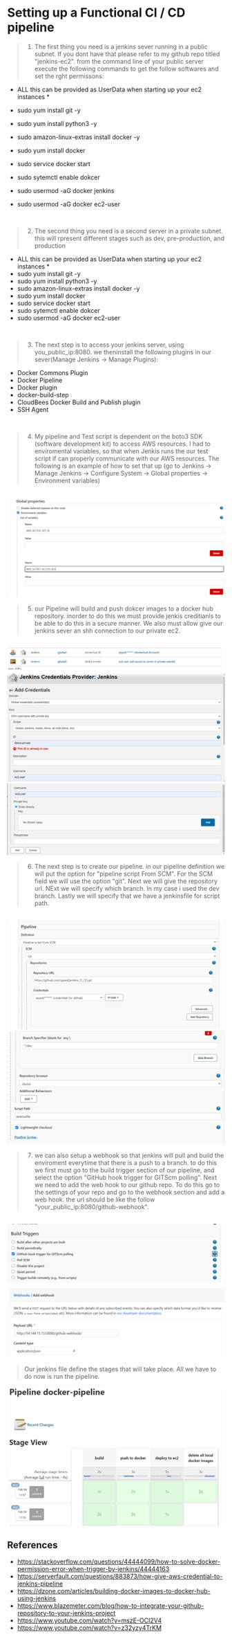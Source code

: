# Setting up a Functional CI / CD pipeline 

> 1. The first thing you need is a jenkins sever running in a public subnet. If you dont have that please refer to my github repo titled "jenkins-ec2". from the command line of your public server execute the following commands to get the follow softwares and set the rght permissons: 

* ALL this can be provided as UserData when starting up your ec2 instances *

* sudo yum install git -y
* sudo yum install python3 -y
* sudo amazon-linux-extras install docker -y 
* sudo yum install docker
* sudo service docker start
* sudo sytemctl enable dokcer
* sudo usermod -aG docker jenkins
* sudo usermod -aG docker ec2-user

<br>

> 2. The second thing you need is a second server in a private subnet. this will rpresent different stages such as dev, pre-production, and production

* ALL this can be provided as UserData when starting up your ec2 instances *
* sudo yum install git -y
* sudo yum install python3 -y
* sudo amazon-linux-extras install docker -y 
* sudo yum install docker
* sudo service docker start
* sudo sytemctl enable dokcer
* sudo usermod -aG docker ec2-user

<br>

> 3. The next step is to access your jenkins server, using you_public_ip:8080. we theninstall the following plugins in our sever(Manage Jenkins -> Manage Plugins): 

* Docker Commons Plugin
* Docker Pipeline
* Docker plugin
* docker-build-step
* CloudBees Docker Build and Publish plugin
* SSH Agent

<br>

> 4. My pipeline and Test script is dependent on the boto3 SDK (software development kit) to access AWS resources. I had to enviromental variables, so that when Jenkis runs the our test script if can properly communicate with our AWS resources. The following is an example of how to set that up (go to Jenkins -> Manage Jenkins -> Configure System -> Global properties -> Environment variables)

<br>
<img src = "imgs/env.png">


<br>

> 5. our Pipeline will build and push dokcer images to a docker hub repository. inorder to do this we must provide jenkis creditianls to be able to do this in a secure manner. We also must allow give our jenkins sever an shh connection to our private ec2. 

<br>
<img src = "imgs/dockerhub-privateec2.png">
<br>
<img src = "imgs/ssh_access.png">
<br>
<img src = "imgs/ssh_access_2.png">

<br>

> 6. The next step is to create our pipeline. in our pipeline definition we will put the option for "pipeline script From SCM". For the SCM field we will use the option "git". Next we will give the repository url. NExt we will specify which branch. In my case i used the dev branch. Lastly we will specify that we have a jenkinsfile for script path. 

<br>
<img src = "imgs/pipe-line-config.png">
<br>
<img src = "imgs/pipe-line-config2.png">

<br>

> 7. we can also setup a webhook so that jenkins will pull and build the enviroment everytime that there is a push to a branch.
to do this we first must go to the build trigger section of our pipeline, and select the option "GitHub hook trigger for GITScm polling". Next we need to add the web hook to our github repo. To do this go to the settings of your repo and go to the webhook section and add a web hook. the url should be like the follow "your_public_ip:8080/github-webhook".
 
<br>
<img src = "imgs/web-hook.png">
<br>
<img src = "imgs/webhook_2.png">





> Our jenkins file define the stages that will take place. All we have to do now is run the pipeline. 
<img src = "imgs/success.png">






## References
* https://stackoverflow.com/questions/44444099/how-to-solve-docker-permission-error-when-trigger-by-jenkins/44444163
* https://serverfault.com/questions/883873/how-give-aws-credential-to-jenkins-pipeline
* https://dzone.com/articles/building-docker-images-to-docker-hub-using-jenkins 
* https://www.blazemeter.com/blog/how-to-integrate-your-github-repository-to-your-jenkins-project  
* https://www.youtube.com/watch?v=mszE-OCI2V4
* https://www.youtube.com/watch?v=z32yzy4TrKM



